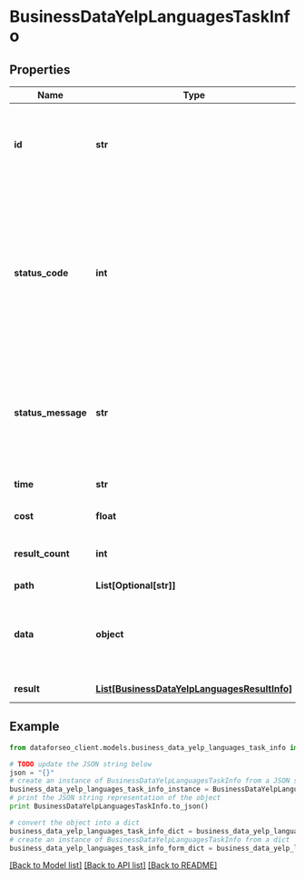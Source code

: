 # BusinessDataYelpLanguagesTaskInfo


## Properties

Name | Type | Description | Notes
------------ | ------------- | ------------- | -------------
**id** | **str** | task identifier unique task identifier in our system in the UUID format | [optional] 
**status_code** | **int** | status code of the task generated by DataForSEO, can be within the following range: 10000-60000 you can find the full list of the response codes here | [optional] 
**status_message** | **str** | informational message of the task you can find the full list of general informational messages here | [optional] 
**time** | **str** | execution time, seconds | [optional] 
**cost** | **float** | total tasks cost, USD | [optional] 
**result_count** | **int** | number of elements in the result array | [optional] 
**path** | **List[Optional[str]]** | URL path | [optional] 
**data** | **object** | contains the same parameters that you specified in the POST request | [optional] 
**result** | [**List[BusinessDataYelpLanguagesResultInfo]**](BusinessDataYelpLanguagesResultInfo.md) | array of results | [optional] 

## Example

```python
from dataforseo_client.models.business_data_yelp_languages_task_info import BusinessDataYelpLanguagesTaskInfo

# TODO update the JSON string below
json = "{}"
# create an instance of BusinessDataYelpLanguagesTaskInfo from a JSON string
business_data_yelp_languages_task_info_instance = BusinessDataYelpLanguagesTaskInfo.from_json(json)
# print the JSON string representation of the object
print BusinessDataYelpLanguagesTaskInfo.to_json()

# convert the object into a dict
business_data_yelp_languages_task_info_dict = business_data_yelp_languages_task_info_instance.to_dict()
# create an instance of BusinessDataYelpLanguagesTaskInfo from a dict
business_data_yelp_languages_task_info_form_dict = business_data_yelp_languages_task_info.from_dict(business_data_yelp_languages_task_info_dict)
```
[[Back to Model list]](../README.md#documentation-for-models) [[Back to API list]](../README.md#documentation-for-api-endpoints) [[Back to README]](../README.md)


